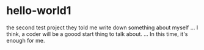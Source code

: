 # hello-world1
the second test project
they told me write down something about myself ...
I think, a coder will be a goood start thing to talk about.
...
In this time, it's enough for me.
